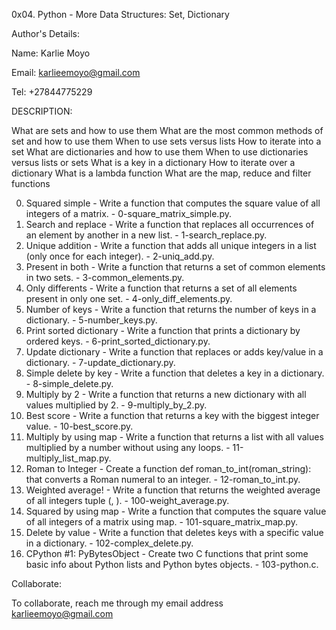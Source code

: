 0x04. Python - More Data Structures: Set, Dictionary

Author's Details:

Name: Karlie Moyo

Email: karlieemoyo@gmail.com

Tel: +27844775229

DESCRIPTION:

What are sets and how to use them
What are the most common methods of set and how to use them
When to use sets versus lists
How to iterate into a set
What are dictionaries and how to use them
When to use dictionaries versus lists or sets
What is a key in a dictionary
How to iterate over a dictionary
What is a lambda function
What are the map, reduce and filter functions

0. Squared simple - Write a function that computes the square value of all integers of a matrix. - 0-square_matrix_simple.py.
1. Search and replace - Write a function that replaces all occurrences of an element by another in a new list. - 1-search_replace.py.
2. Unique addition - Write a function that adds all unique integers in a list (only once for each integer). - 2-uniq_add.py.
3. Present in both - Write a function that returns a set of common elements in two sets. - 3-common_elements.py.
4. Only differents - Write a function that returns a set of all elements present in only one set. - 4-only_diff_elements.py.
5. Number of keys - Write a function that returns the number of keys in a dictionary. - 5-number_keys.py.
6. Print sorted dictionary - Write a function that prints a dictionary by ordered keys. - 6-print_sorted_dictionary.py.
7. Update dictionary - Write a function that replaces or adds key/value in a dictionary. - 7-update_dictionary.py.
8. Simple delete by key - Write a function that deletes a key in a dictionary. - 8-simple_delete.py.
9. Multiply by 2 - Write a function that returns a new dictionary with all values multiplied by 2. - 9-multiply_by_2.py.
10. Best score - Write a function that returns a key with the biggest integer value. - 10-best_score.py.
11. Multiply by using map - Write a function that returns a list with all values multiplied by a number without using any loops. - 11-multiply_list_map.py.
12. Roman to Integer - Create a function def roman_to_int(roman_string): that converts a Roman numeral to an integer. - 12-roman_to_int.py.
13. Weighted average! - Write a function that returns the weighted average of all integers tuple (<score>, <weight>). - 100-weight_average.py.
14. Squared by using map - Write a function that computes the square value of all integers of a matrix using map. - 101-square_matrix_map.py.
15. Delete by value - Write a function that deletes keys with a specific value in a dictionary. - 102-complex_delete.py.
16. CPython #1: PyBytesObject - Create two C functions that print some basic info about Python lists and Python bytes objects. - 103-python.c.

Collaborate:

To collaborate, reach me through my email address karlieemoyo@gmail.com
